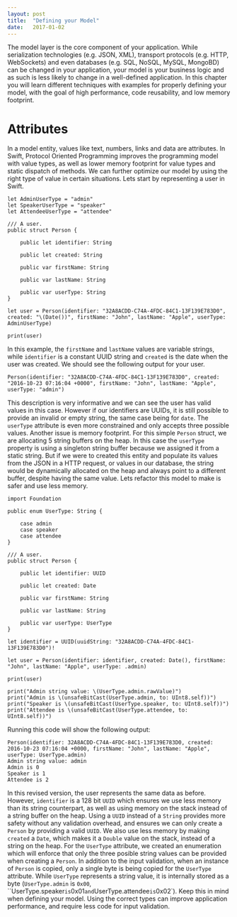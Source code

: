```yaml
---
layout: post
title:  "Defining your Model"
date:   2017-01-02
---
```


The model layer is the core component of your application. While serialization technologies (e.g. JSON, XML), transport protocols (e.g. HTTP, WebSockets) and even databases (e.g. SQL, NoSQL, MySQL, MongoBD) can be changed in your application, your model is your business logic and as such is less likely to change in a well-defined application. In this chapter you will learn different techniques with examples for properly defining your model, with the goal of high performance, code reusability, and low memory footprint.

# Attributes

In a model entity, values like text, numbers, links and data are attributes. In Swift, Protocol Oriented Programming improves the programming model with value types, as well as lower memory footprint for value types and static dispatch of methods. We can further optimize our model by using the right type of value in certain situations. Lets start by representing a user in Swift.

```
let AdminUserType = "admin"
let SpeakerUserType = "speaker"
let AttendeeUserType = "attendee"

/// A user.
public struct Person {
    
    public let identifier: String
    
    public let created: String
    
    public var firstName: String
    
    public var lastName: String
    
    public var userType: String
}

let user = Person(identifier: "32A8ACDD-C74A-4FDC-84C1-13F139E783D0", created: "\(Date())", firstName: "John", lastName: "Apple", userType: AdminUserType)

print(user)
```

In this example, the `firstName` and `lastName` values are variable strings, while `identifier` is a constant UUID string and `created` is the date when the user was created. We should see the following output for your user.

```
Person(identifier: "32A8ACDD-C74A-4FDC-84C1-13F139E783D0", created: "2016-10-23 07:16:04 +0000", firstName: "John", lastName: "Apple", userType: "admin")
```

This description is very informative and we can see the user has valid values in this case. However if our identifiers are UUIDs, it is still possible to provide an invalid or empty string, the same case being for `date`. The `userType` attribute is even more constrained and only accepts three possible values. Another issue is memory footprint. For this simple `Person` struct, we are allocating 5 string buffers on the heap. In this case the `userType` property is using a singleton string buffer because we assigned it from a static string. But if we were to created this entity and populate its values from the JSON in a HTTP request, or values in our database, the string would be dynamically allocated on the heap and always point to a different buffer, despite having the same value. Lets refactor this model to make is safer and use less memory.

```
import Foundation

public enum UserType: String {
    
    case admin
    case speaker
    case attendee
}

/// A user.
public struct Person {
    
    public let identifier: UUID
    
    public let created: Date
    
    public var firstName: String
    
    public var lastName: String
    
    public var userType: UserType
}

let identifier = UUID(uuidString: "32A8ACDD-C74A-4FDC-84C1-13F139E783D0")!

let user = Person(identifier: identifier, created: Date(), firstName: "John", lastName: "Apple", userType: .admin)

print(user)

print("Admin string value: \(UserType.admin.rawValue)")
print("Admin is \(unsafeBitCast(UserType.admin, to: UInt8.self))")
print("Speaker is \(unsafeBitCast(UserType.speaker, to: UInt8.self))")
print("Attendee is \(unsafeBitCast(UserType.attendee, to: UInt8.self))")
```

Running this code will show the following output:

```
Person(identifier: 32A8ACDD-C74A-4FDC-84C1-13F139E783D0, created: 2016-10-23 07:16:04 +0000, firstName: "John", lastName: "Apple", userType: UserType.admin)
Admin string value: admin
Admin is 0
Speaker is 1
Attendee is 2
```

In this revised version, the user represents the same data as before. However, `identifier` is a 128 bit `UUID` which ensures we use less memory than its string counterpart, as well as using memory on the stack instead of a string buffer on the heap. Using a `UUID` instead of a `String` provides more safety without any validation overhead, and ensures we can only create a `Person` by providing a valid `UUID`. We also use less memory by making `created` a `Date`, which makes it a `Double` value on the stack, instead of a string on the heap. For the `UserType` attribute, we created an enumeration which will enforce that only the three posible string values can be provided when creating a `Person`. In addition to the input validation, when an instance of `Person` is copied, only a single byte is being copied for the `UserType` attribute. While `UserType` represents a string value, it is internally stored as a byte (`UserType.admin` is `0x00`, ``UserType.speaker` is `0x01` and `UserType.attendee` is `0x02`). Keep this in mind when defining your model. Using the correct types can improve application performance, and require less code for input validation.

